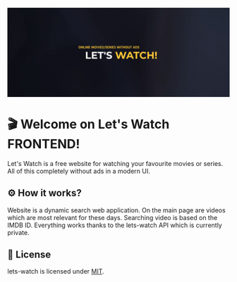 [![letswatch banner](./.github/assets/banner.jpg)](https://letswatch.cz)

# 🎬 Welcome on Let's Watch FRONTEND!

Let's Watch is a free website for watching your favourite movies or series. All of this completely without ads in a modern UI.

## ⚙️ How it works?

Website is a dynamic search web application. On the main page are videos which are most relevant for these days. Searching video is based on the IMDB ID. Everything works thanks to the lets-watch API which is currently private.

## 📜 License

lets-watch is licensed under [MIT](./LICENSE).
